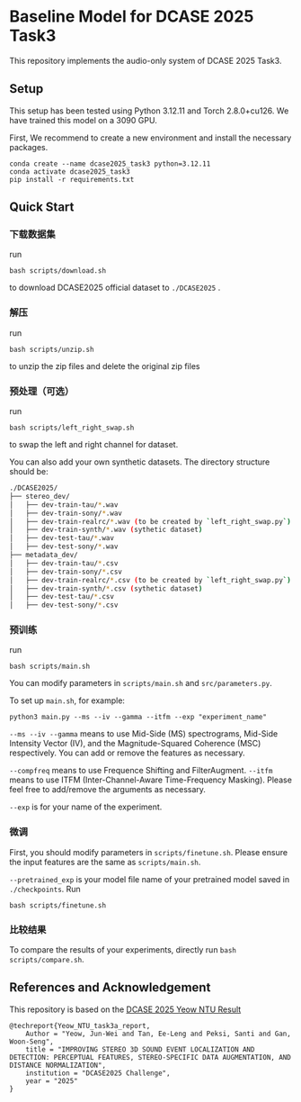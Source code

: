 # Baseline Model for DCASE 2025 Task3

This repository implements the audio-only system of DCASE 2025 Task3. 
## Setup
This setup has been tested using Python 3.12.11 and Torch 2.8.0+cu126. We have trained this model on a 3090 GPU.

First, We recommend to create a new environment and install the necessary packages.
```
conda create --name dcase2025_task3 python=3.12.11
conda activate dcase2025_task3
pip install -r requirements.txt
```

## Quick Start
### 下载数据集
run
```
bash scripts/download.sh
```
to download DCASE2025 official dataset to `./DCASE2025` .

### 解压
run 
```
bash scripts/unzip.sh
```
to unzip the zip files and delete the original zip files

### 预处理（可选）
run
```
bash scripts/left_right_swap.sh
```
to swap the left and right channel for dataset.

You can also add your own synthetic datasets. The directory structure should be:

```bash
./DCASE2025/
├── stereo_dev/
│   ├── dev-train-tau/*.wav
│   ├── dev-train-sony/*.wav
│   ├── dev-train-realrc/*.wav (to be created by `left_right_swap.py`)
│   ├── dev-train-synth/*.wav (sythetic dataset)
│   ├── dev-test-tau/*.wav
│   ├── dev-test-sony/*.wav
├── metadata_dev/
│   ├── dev-train-tau/*.csv
│   ├── dev-train-sony/*.csv
│   ├── dev-train-realrc/*.csv (to be created by `left_right_swap.py`)
│   ├── dev-train-synth/*.csv (sythetic dataset)
│   ├── dev-test-tau/*.csv
│   ├── dev-test-sony/*.csv
```

### 预训练
run
```
bash scripts/main.sh
```
You can modify parameters in `scripts/main.sh` and `src/parameters.py`.

To set up `main.sh`, for example:

```
python3 main.py --ms --iv --gamma --itfm --exp "experiment_name"
```
`--ms --iv --gamma` means to use Mid-Side (MS) spectrograms, Mid-Side Intensity Vector (IV), and the Magnitude-Squared Coherence (MSC) respectively. You can add or remove the features as necessary.

`--compfreq` means to use Frequence Shifting and FilterAugment. `--itfm` means to use ITFM (Inter-Channel-Aware Time-Frequency Masking). Please feel free to add/remove the arguments as necessary. 

`--exp` is for your name of the experiment.



### 微调
First, you should modify parameters in `scripts/finetune.sh`. Please ensure the input features are the same as `scripts/main.sh`.

`--pretrained_exp` is your model file name of your pretrained model saved in `./checkpoints`. Run
```
bash scripts/finetune.sh
```

### 比较结果
To compare the results of your experiments, directly run 
```bash scripts/compare.sh```.


## References and Acknowledgement
This repository is based on the [DCASE 2025 Yeow NTU Result](https://github.com/itsjunwei/NTU_SNTL_Task3)
```
@techreport{Yeow_NTU_task3a_report,
    Author = "Yeow, Jun-Wei and Tan, Ee-Leng and Peksi, Santi and Gan, Woon-Seng",
    title = "IMPROVING STEREO 3D SOUND EVENT LOCALIZATION AND DETECTION: PERCEPTUAL FEATURES, STEREO-SPECIFIC DATA AUGMENTATION, AND DISTANCE NORMALIZATION",
    institution = "DCASE2025 Challenge",
    year = "2025"
}
```